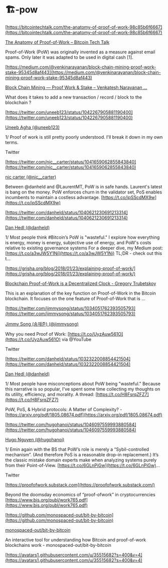 # 🏗-pow




[https://bitcointechtalk.com/the-anatomy-of-proof-of-work-98c85b6f6667](https://bitcointechtalk.com/the-anatomy-of-proof-of-work-98c85b6f6667)

[The Anatomy of Proof-of-Work – Bitcoin Tech Talk](https://bitcointechtalk.com/the-anatomy-of-proof-of-work-98c85b6f6667)

Proof-of-Work (PoW) was originally invented as a measure against email spams. Only later it was adapted to be used in digital cash [1].

[https://medium.com/@venkinarayanan/block-chain-mining-proof-work-stake-95345d8af443](https://medium.com/@venkinarayanan/block-chain-mining-proof-work-stake-95345d8af443)

[Block Chain Mining — Proof Work & Stake – Venkatesh Narayanan ...](https://medium.com/@venkinarayanan/block-chain-mining-proof-work-stake-95345d8af443)

What does it takes to add a new transaction / record / block to the blockchain ?

[https://twitter.com/uneeb123/status/1042267905881190400](https://twitter.com/uneeb123/status/1042267905881190400)

[Uneeb Agha (@uneeb123)](https://twitter.com/uneeb123)

1/ Proof of work is still pretty poorly understood. I'll break it down in my own terms.

Twitter

[https://twitter.com/nic__carter/status/1041659062855843840](https://twitter.com/nic__carter/status/1041659062855843840)

[nic carter (@nic__carter)](https://twitter.com/nic__carter)

Between @danheld and @LaurentMT, PoW is in safe hands. Laurent's latest is bang on the money. PoW enforces churn in the validator set, PoS enables incumbents to maintain a costless advantage. [https://t.co/ipSScdMX9w](https://t.co/ipSScdMX9w)

[https://twitter.com/danheld/status/1040621230691213314](https://twitter.com/danheld/status/1040621230691213314)

[Dan Hedl (@danheld)](https://twitter.com/danheld)

1/ Most people think #Bitcoin’s PoW is "wasteful." I explore how everything is energy, money is energy, subjective use of energy, and PoW's costs relative to existing governance systems For a deeper dive, my Medium post: [https://t.co/a3wJW5Y1Ni](https://t.co/a3wJW5Y1Ni) TL;DR - check out this t...

[https://grisha.org/blog/2018/01/23/explaining-proof-of-work/](https://grisha.org/blog/2018/01/23/explaining-proof-of-work/)

[Blockchain Proof-of-Work is a Decentralized Clock - Gregory Trubetskoy](https://grisha.org/blog/2018/01/23/explaining-proof-of-work)

This is an explanation of the key function on Proof-of-Work in the Bitcoin blockchain. It focuses on the one feature of Proof-of-Work that is …

[https://twitter.com/jimmysong/status/1034051762393505793](https://twitter.com/jimmysong/status/1034051762393505793)

[Jimmy Song (송재준) (@jimmysong)](https://twitter.com/jimmysong)

Why you need Proof of Work: [https://t.co/UyzAuw561O](https://t.co/UyzAuw561O) via @YouTube

Twitter

[https://twitter.com/danheld/status/1032322008854421504](https://twitter.com/danheld/status/1032322008854421504)

[Dan Hedl (@danheld)](https://twitter.com/danheld)

1/ Most people have misconceptions about PoW being "wasteful." Because this narrative is so popular, I've spent some time collecting my thoughts on its utility, efficiency, and morality. A thread: [https://t.co/H8FsrqZFZ7](https://t.co/H8FsrqZFZ7)

PoW, PoS, & Hybrid protocols: A Matter of Complexity? -[https://arxiv.org/pdf/1805.08674.pdf](https://arxiv.org/pdf/1805.08674.pdf)



[https://twitter.com/hugohanoi/status/1046097559993880584](https://twitter.com/hugohanoi/status/1046097559993880584)

[Hugo Nguyen (@hugohanoi)](https://twitter.com/hugohanoi)

1/ Emin again with the BS that PoW’s role is merely a “Sybil-controlled mechanism”. (And therefore PoS is a reasonable drop-in replacement.) It’s the classic mistake domain experts make when analyzing systems purely from their Point-of-View. [https://t.co/6GLnPiGw](https://t.co/6GLnPiGw)...

Twitter



[https://proofofwork.substack.com](https://proofofwork.substack.com/)



Beyond the doomsday economics of “proof-ofwork” in cryptocurrencies [https://www.bis.org/publ/work765.pdf](https://www.bis.org/publ/work765.pdf)



[https://github.com/monospaced-out/bit-by-bitcoin](https://github.com/monospaced-out/bit-by-bitcoin)

[monospaced-out/bit-by-bitcoin](https://github.com/monospaced-out/bit-by-bitcoin)

An interactive tool for understanding how Bitcoin and proof-of-work blockchains work - monospaced-out/bit-by-bitcoin

[https://avatars1.githubusercontent.com/u/35515682?s=400&v=4](https://avatars1.githubusercontent.com/u/35515682?s=400&v=4)